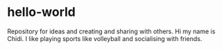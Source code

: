 # hello-world
Repository for ideas and creating and sharing with others.
Hi my name is Chidi.
I like playing sports like volleyball and socialising with friends.
